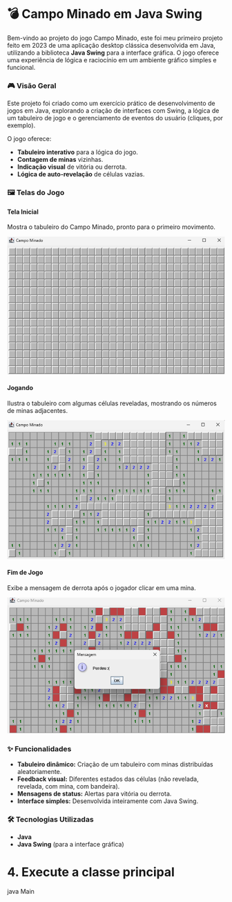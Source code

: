 # 💣 Campo Minado em Java Swing

Bem-vindo ao projeto do jogo Campo Minado, este foi meu primeiro projeto feito em 2023 de uma aplicação desktop clássica desenvolvida em Java, utilizando a biblioteca **Java Swing** para a interface gráfica. O jogo oferece uma experiência de lógica e raciocínio em um ambiente gráfico simples e funcional.

### 🎮 Visão Geral

Este projeto foi criado como um exercício prático de desenvolvimento de jogos em Java, explorando a criação de interfaces com Swing, a lógica de um tabuleiro de jogo e o gerenciamento de eventos do usuário (cliques, por exemplo).

O jogo oferece:

* **Tabuleiro interativo** para a lógica do jogo.
* **Contagem de minas** vizinhas.
* **Indicação visual** de vitória ou derrota.
* **Lógica de auto-revelação** de células vazias.

### 🖼️ Telas do Jogo

#### Tela Inicial

Mostra o tabuleiro do Campo Minado, pronto para o primeiro movimento.

![Tela inicial do jogo](telainicial.png)

#### Jogando

Ilustra o tabuleiro com algumas células reveladas, mostrando os números de minas adjacentes.

![Tela do jogo em andamento](jogando.png)

#### Fim de Jogo

Exibe a mensagem de derrota após o jogador clicar em uma mina.

![Tela de fim de jogo](fimdejogo.png)

### ✨ Funcionalidades

* **Tabuleiro dinâmico:** Criação de um tabuleiro com minas distribuídas aleatoriamente.
* **Feedback visual:** Diferentes estados das células (não revelada, revelada, com mina, com bandeira).
* **Mensagens de status:** Alertas para vitória ou derrota.
* **Interface simples:** Desenvolvida inteiramente com Java Swing.

### 🛠️ Tecnologias Utilizadas

* **Java**
* **Java Swing** (para a interface gráfica)

# 4. Execute a classe principal
java Main
